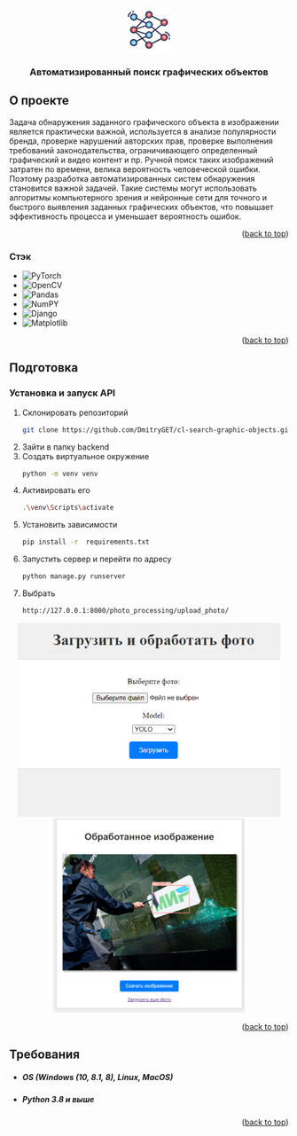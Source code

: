 
<a name="readme-top"></a>



<br />
<div align="center">
  <a href="https://github.com/DmitryGET/cl-search-graphic-objects">
    <img src="images/logo.png" alt="Logo" width="80" height="80">
  </a>

  <h3 align="center">Автоматизированный поиск графических объектов</h3>
</div>


<!-- ABOUT THE PROJECT -->
## О проекте

Задача обнаружения заданного графического объекта в изображении является практически важной, используется в анализе популярности бренда, проверке нарушений авторских прав, проверке выполнения требований законодательства, ограничивающего определенный графический и видео контент и пр. Ручной поиск таких изображений затратен по времени, велика вероятность человеческой ошибки. Поэтому разработка автоматизированных систем обнаружения становится важной задачей. Такие системы могут использовать алгоритмы компьютерного зрения и нейронные сети для точного и быстрого выявления заданных графических объектов, что повышает эффективность процесса и уменьшает вероятность ошибок.


<p align="right">(<a href="#readme-top">back to top</a>)</p>



### Стэк

* ![PyTorch](https://img.shields.io/badge/PyTorch-EE4C2C?style=for-the-badge&logo=pytorch&logoColor=white)
* ![OpenCV](https://img.shields.io/badge/OpenCV-27338e?style=for-the-badge&logo=OpenCV&logoColor=white)
* ![Pandas](https://img.shields.io/badge/Pandas-2C2D72?style=for-the-badge&logo=pandas&logoColor=white)
* ![NumPY](https://img.shields.io/badge/Numpy-777BB4?style=for-the-badge&logo=numpy&logoColor=white)
* ![Django](https://img.shields.io/badge/Django-092E20?style=for-the-badge&logo=django&logoColor=green)
* ![Matplotlib](https://img.shields.io/badge/Matplotlib-%23ffffff.svg?style=for-the-badge&logo=Matplotlib&logoColor=black)

<p align="right">(<a href="#readme-top">back to top</a>)</p>



## Подготовка

### Установка и запуск API

1. Склонировать репозиторий
   ```sh
   git clone https://github.com/DmitryGET/cl-search-graphic-objects.git
   ```
2. Зайти в папку backend
3. Создать виртуальное окружение
   ```sh
   python -m venv venv
   ```
4. Активировать его
   ```sh
   .\venv\Scripts\activate
   ```
5. Установить зависимости
   ```sh
   pip install -r  requirements.txt
   ```
6. Запустить сервер и перейти по адресу
   ```sh
   python manage.py runserver
   ```
7. Выбрать 
   ```sh
   http://127.0.0.1:8000/photo_processing/upload_photo/
   ```

<div align="center">
  <img src="images/example1.png" alt="Logo" height="350">
  <img src="images/example2.png" alt="Logo" height="350">
</div>

<p align="right">(<a href="#readme-top">back to top</a>)</p>


## Требования

* ##### OS (Windows (10, 8.1, 8), Linux, MacOS)
* ##### Python 3.8 и выше

<p align="right">(<a href="#readme-top">back to top</a>)</p>

